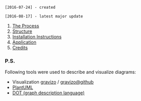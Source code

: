 `[2016-07-24] - created`

`[2016-08-17] - latest major update`

1. [The Process](doc/PROCESS.md)
1. [Structure](doc/STRUCTURE.md)
1. [Installation Instructions](doc/INSTALLATION.md)
1. [Application](doc/APP.md)
1. [Credits](doc/CREDITS.md)

### P.S.

Following tools were used to describe and visualize diagrams:
  * Visualization [gravizo](http://gravizo.com/) / 
    [gravizo@github](https://github.com/TLmaK0/gravizo)
  * [PlantUML](http://plantuml.com/)
  * [DOT (graph description language)](https://en.wikipedia.org/wiki/DOT_(graph_description_language))